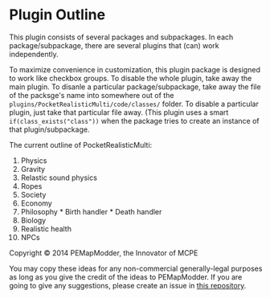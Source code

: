 Plugin Outline
===
This plugin consists of several packages and subpackages. In each package/subpackage, there are several plugins that (can) work independently.

To maximize convenience in  customization, this plugin package is designed to work like checkbox groups. To disable the whole plugin, take away the main plugin. To disanle a particular package/subpackage, take away the file of the packsge's name into somewhere out of the `plugins/PocketRealisticMulti/code/classes/` folder. To disable a particular plugin, just take that particular file away. (This plugin uses a smart `if(class_exists("class"))` when the package tries to create an instance of that plugin/subpackage.

The current outline of PocketRealisticMulti:
1. Physics
  1. Gravity
  1. Relastic sound physics
  1. Ropes
1. Society
  1. Economy
  1. Philosophy
    * Birth handler
    * Death handler
1. Biology
  1. Realistic health
  1. NPCs




Copyright © 2014 PEMapModder, the Innovator of MCPE

You may copy these ideas for any non-commercial generally-legal purposes as long as you give the credit of the ideas to PEMapModder. If you are going to give any suggestions, please create an issue in [this repository](https://github.com/PEMapModder/PocketRealisticMulti).
